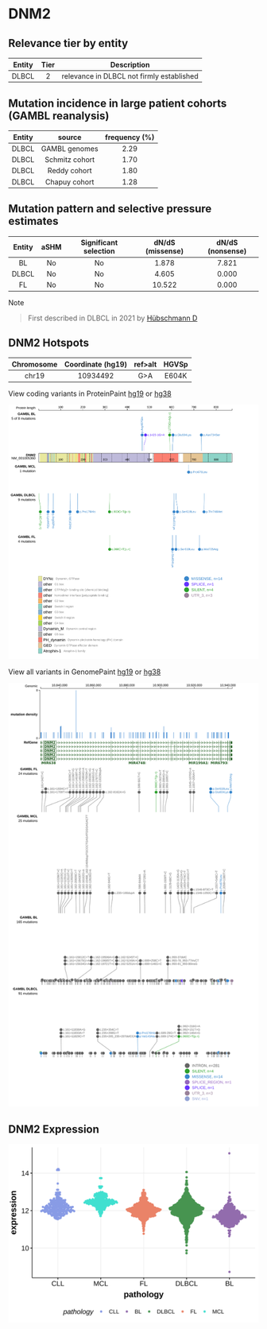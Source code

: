 # DNM2

## Relevance tier by entity

|Entity|Tier|Description                              |
|:------:|:----:|-----------------------------------------|
|DLBCL |2   |relevance in DLBCL not firmly established|

## Mutation incidence in large patient cohorts (GAMBL reanalysis)

|Entity|source        |frequency (%)|
|:------:|:--------------:|:-------------:|
|DLBCL |GAMBL genomes |2.29         |
|DLBCL |Schmitz cohort|1.70         |
|DLBCL |Reddy cohort  |1.80         |
|DLBCL |Chapuy cohort |1.28         |

## Mutation pattern and selective pressure estimates

|Entity|aSHM|Significant selection|dN/dS (missense)|dN/dS (nonsense)|
|:------:|:----:|:---------------------:|:----------------:|:----------------:|
|BL    |No  |No                   | 1.878          |7.821           |
|DLBCL |No  |No                   | 4.605          |0.000           |
|FL    |No  |No                   |10.522          |0.000           |


> [!NOTE]

> First described in DLBCL in 2021 by [Hübschmann D](https://pubmed.ncbi.nlm.nih.gov/33953289)

 ## DNM2 Hotspots

| Chromosome |Coordinate (hg19) | ref>alt | HGVSp | 
 | :---:| :---: | :--: | :---: |
| chr19 | 10934492 | G>A | E604K |

View coding variants in ProteinPaint [hg19](https://morinlab.github.io/LLMPP/GAMBL/DNM2_protein.html)  or [hg38](https://morinlab.github.io/LLMPP/GAMBL/DNM2_protein_hg38.html)

![image](images/proteinpaint/DNM2_NM_001005360.svg)

View all variants in GenomePaint [hg19](https://morinlab.github.io/LLMPP/GAMBL/DNM2.html)  or [hg38](https://morinlab.github.io/LLMPP/GAMBL/DNM2_hg38.html)

![image](images/proteinpaint/DNM2.svg)
## DNM2 Expression
![image](images/gene_expression/DNM2_by_pathology.svg)
<!-- ORIGIN: hubschmannMutationalMechanismsShaping2021b -->
